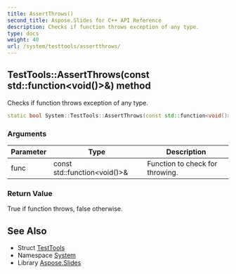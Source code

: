 ```yaml
---
title: AssertThrows()
second_title: Aspose.Slides for C++ API Reference
description: Checks if function throws exception of any type.
type: docs
weight: 40
url: /system/testtools/assertthrows/
---
```

## TestTools::AssertThrows(const std::function\<void()>\&) method


Checks if function throws exception of any type.

```cpp
static bool System::TestTools::AssertThrows(const std::function<void()> &func)
```


### Arguments

| Parameter | Type | Description |
| --- | --- | --- |
| func | const std::function\<void()>\& | Function to check for throwing. |

### Return Value

True if function throws, false otherwise.

## See Also

* Struct [TestTools](../)
* Namespace [System](../../)
* Library [Aspose.Slides](../../../)